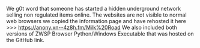 We g0t word that someone has started a hidden underground network selling non regulated items online. The websites are not visible to normal web browsers we copied the information page and have rehosted it here >>> https://anony.xn--4z8h.fm/Milk%20Road
We also included both versions of ZWSP Browser Python/Windows Executable that was hosted on the GitHub link.
